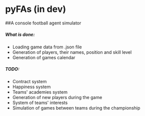 # pyFAs (in dev)
##A console football agent simulator
##### What is done:
* Loading game data from .json file
* Generation of players, their names, position and skill level
* Generation of games calendar

##### TODO:
* Contract system
* Happiness system
* Teams' academies system
* Generation of new players during the game
* System of teams' interests
* Simulation of games between teams during the championship